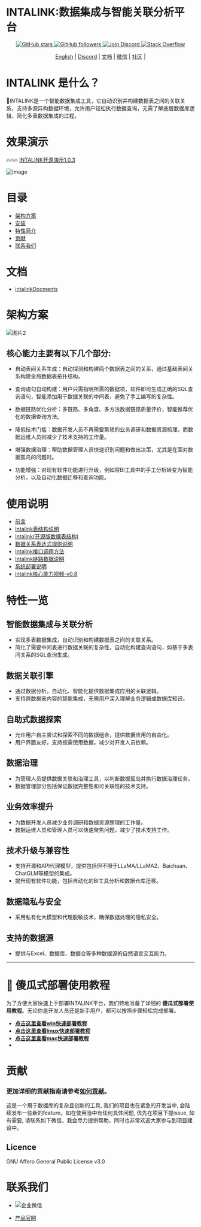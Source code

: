 # INTALINK:数据集成与智能关联分析平台


<p align="center">
  <a href="https://github.com/yt-data/intalink/stargazers">
    <img src="https://img.shields.io/github/stars/yt-data/intalink.svg?style=social&label=Stars" alt="GitHub stars"/>
  </a>
  <a href="https://github.com/yt-data?tab=followers">
    <img src="https://img.shields.io/github/followers/yt-data.svg?style=social&label=Follow" alt="GitHub followers"/>
  </a>
  <a href="https://discord.com/invite/FvhqEZ6z95">
    <img src="https://img.shields.io/badge/INTALINK-Join%20intalink-blue.svg?style=social&logo=discord" alt="Join Discord"/>
  </a>
  <a href="你的Stack Overflow链接">
    <img src="https://img.shields.io/badge/Stack%20Overflow-Ask%20intalink-orange.svg?style=social&logo=stack-overflow" alt="Stack Overflow"/>
  </a>
</p>

<p align="center">
  <a href="https://github.com/YT-DATA/INTALINK/blob/main/README.md">English</a> |
  <a href="https://discord.com/invite/FvhqEZ6z95">Discord</a> |
  <a href="https://www.yuque.com/chenshiyi-ur8az/tt35ml">文档</a> |
  <a href="#联系我们">微信</a> |  
  <a href="https://github.com/yt-data/community/blob/main/README.md">社区</a> |
</p>

# INTALINK 是什么？
🤖️INTALINK是一个智能数据集成工具，它自动识别并构建数据表之间的关联关系，支持多源异构数据环境，允许用户轻松执行数据查询，无需了解底层数据库逻辑，简化多表数据集成的过程。

# 效果演示
🔥🔥🔥 [INTALINK开源演示1.0.3](http://39.106.28.179/intalink/login?redirect=/index)

![image](https://github.com/user-attachments/assets/5aa47014-4e8c-4f7a-8eb3-fea91c085268)


# 目录

- [架构方案](#架构方案)
- [安装](#使用说明)
- [特性简介](#特性一览)
- [贡献](#贡献)
- [联系我们](#联系我们)

# 文档

- [intalinkDocments](https://yt-data.github.io/intalinkDocment/)

# 架构方案

![图片2](https://github.com/user-attachments/assets/867ddb40-db07-4d7c-984e-a171abda378c)


## 核心能力主要有以下几个部分:
- 自动表间关系生成：自动探测和构建两个数据表之间的关系，通过基础表间关系构建全局数据表拓扑结构。

- 查询语句自动构建：用户只需指明所需的数据项，软件即可生成正确的SQL查询语句，智能添加用于数据关联的中间表，避免了手工编写的复杂性。

- 数据链路优化分析：多链路、多角度、多方法数据链路质量评价，智能推荐优化的数据查询方法。

- 降低技术门槛：数据开发人员不再需要繁琐的业务调研和数据资源梳理，而数据运维人员则减少了技术支持的工作量。

- 增强数据治理：帮助数据管理人员快速识别问题和做出决策，尤其是在面对数据孤岛的问题时。

- 功能增强：对现有软件功能进行升级，例如将BI工具中的手工分析转变为智能分析，以及自动化数据迁移和查询功能。





# 使用说明

- [前言](https://github.com/YT-DATA/INTALINK/blob/main/document/Intalink%E5%89%8D%E8%A8%80.md)
- [Intalink表结构说明](https://github.com/YT-DATA/INTALINK/blob/main/document/Intalink%E8%A1%A8%E7%BB%93%E6%9E%84%E8%AF%B4%E6%98%8E.md)
- [Intalink(开源版数据表结构)](https://github.com/YT-DATA/INTALINK/blob/main/document/Intalink(%E5%BC%80%E6%BA%90%E7%89%88%E6%95%B0%E6%8D%AE%E8%A1%A8%E7%BB%93%E6%9E%84).md)
- [数据关系表达式规则说明 ](https://github.com/YT-DATA/INTALINK/blob/main/document/%E6%95%B0%E6%8D%AE%E5%85%B3%E8%81%94%E8%A1%A8%E8%BE%BE%E5%BC%8F%E8%A7%84%E5%88%99%E8%AF%B4%E6%98%8E%E6%96%87%E6%A1%A3.md)
- [Intalink接口调用方法](https://github.com/YT-DATA/INTALINK/blob/main/document/%E9%93%BE%E8%B7%AF%E6%8E%A5%E5%8F%A3%E8%B0%83%E7%94%A8%E6%96%87%E6%A1%A3.md)
- [Intalink链路数据说明](https://github.com/YT-DATA/INTALINK/blob/main/document/Intalink%E9%93%BE%E8%B7%AF%E6%95%B0%E6%8D%AE%E8%AF%B4%E6%98%8E.md)
- [系统部署说明](https://github.com/YT-DATA/INTALINK/blob/main/document/intalink%E7%B3%BB%E7%BB%9F%E9%83%A8%E7%BD%B2%E8%AF%B4%E6%98%8E.md)
- [intalink核心能力视频-v0.8](#特性一览)




# 特性一览

## 智能数据集成与关联分析
- 实现多表数据集成，自动识别和构建数据表之间的关联关系。
- 简化了需要中间表进行数据关联的复杂性，自动化构建查询语句，如基于多表间关系的SQL查询生成。

## 数据关联引擎
- 通过数据分析，自动化、智能化提供数据集成应用的关联逻辑。
- 支持跨数据表内容的智能集成，无需用户深入理解业务逻辑或数据库知识。

## 自助式数据探索
- 允许用户自主尝试和探索不同的数据组合，提供数据应用的自由化。
- 用户界面友好，支持按需使用数据，减少对开发人员依赖。

## 数据治理
- 为管理人员提供数据关联和治理工具，以判断数据孤岛并执行数据治理任务。
- 数据管理部分包括保证数据完整性和可关联性的技术支持。

## 业务效率提升
- 为数据开发人员减少业务调研和数据资源整理的工作量。
- 数据运维人员和管理人员可以快速聚焦问题，减少了技术支持工作。

## 技术升级与兼容性
- 支持开源和API代理模型，提供包括但不限于LLaMA/LLaMA2、Baichuan、ChatGLM等模型的集成。
- 提升现有软件功能，包括自动化的BI工具分析和数据仓库迁移。

## 数据隐私与安全
- 采用私有化大模型和代理脱敏技术，确保数据处理的隐私安全。

## 支持的数据源
- 提供与Excel、数据库、数据仓等多种数据源的自然语言交互能力。

- ---

# 🚀 傻瓜式部署使用教程

为了方便大家快速上手部署INTALINK平台，我们特地准备了详细的 **傻瓜式部署使用教程**。无论你是开发人员还是新手用户，都可以按照步骤轻松完成部署。

- [**点击这里查看win快速部署教程**](https://github.com/YT-DATA/INTALINK/blob/main/document/win%E5%BF%AB%E9%80%9F%E9%83%A8%E7%BD%B2%E6%95%99%E7%A8%8B.md)
- [**点击这里查看linux快速部署教程**](https://github.com/YT-DATA/INTALINK/blob/main/document/linux%E5%BF%AB%E9%80%9F%E9%83%A8%E7%BD%B2%E6%95%99%E7%A8%8B.md)
- [**点击这里查看mac快速部署教程**](https://github.com/YT-DATA/INTALINK/blob/main/document/mac%E5%BF%AB%E9%80%9F%E9%83%A8%E7%BD%B2%E6%95%99%E7%A8%8B.md)
- 

# 贡献

### 更加详细的贡献指南请参考[如何贡献](https://github.com/yt-data/community/blob/main/README.md)。

这是一个用于数据库的复杂且创新的工具, 我们的项目也在紧急的开发当中, 会陆续发布一些新的feature。如在使用当中有任何具体问题, 优先在项目下提issue, 如有需要, 请联系如下微信，我会尽力提供帮助，同时也非常欢迎大家参与到项目建设中。

## Licence

GNU Affero General Public License v3.0

# 联系我们
- ![企业微信](https://github.com/YT-DATA/INTALINK/assets/162880729/1c739c36-160c-474d-9f9b-c43e46dd1159)



- [产品官网](https://www.idataops.com.cn/h-col-110.html)
